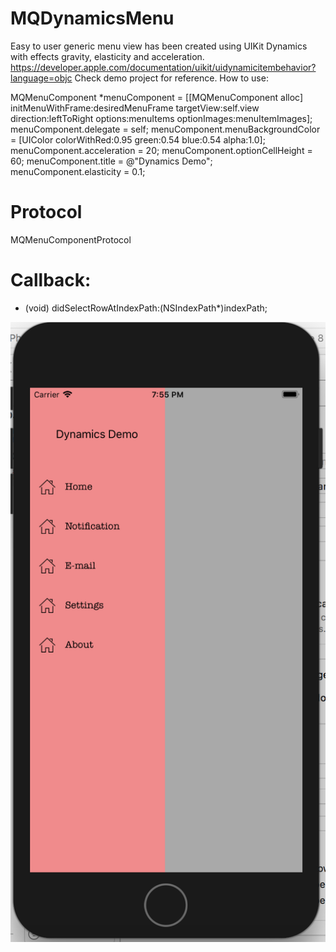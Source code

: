 # MQDynamicsMenu

Easy to user generic menu view has been created using UIKit Dynamics with effects gravity, elasticity and acceleration.
https://developer.apple.com/documentation/uikit/uidynamicitembehavior?language=objc
Check demo project for reference.
How to use:

MQMenuComponent *menuComponent = [[MQMenuComponent alloc] initMenuWithFrame:desiredMenuFrame targetView:self.view direction:leftToRight options:menuItems optionImages:menuItemImages];
menuComponent.delegate = self;
menuComponent.menuBackgroundColor = [UIColor colorWithRed:0.95 green:0.54 blue:0.54 alpha:1.0];
menuComponent.acceleration = 20;
menuComponent.optionCellHeight = 60;
menuComponent.title = @"Dynamics Demo";
menuComponent.elasticity = 0.1;

# Protocol
MQMenuComponentProtocol


# Callback:
- (void) didSelectRowAtIndexPath:(NSIndexPath*)indexPath;



![Screen Shot](SS1.png?raw=true "")
